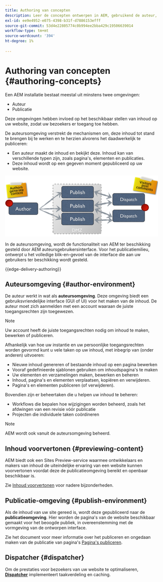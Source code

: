 ```yaml
---
title: Authoring van concepten
description: Leer de concepten ontwerpen in AEM, gebruikend de auteur, voorproef en publicatiemilieu's.
exl-id: ee9e4952-e075-4398-b31f-d7886153efff
source-git-commit: 53d4e22805774c0b994ee2bba429c19506639014
workflow-type: tm+mt
source-wordcount: '394'
ht-degree: 1%

---
```



# Authoring van concepten {#authoring-concepts}

Een AEM installatie bestaat meestal uit minstens twee omgevingen:

* Auteur
* Publicatie

Deze omgevingen hebben invloed op het beschikbaar stellen van inhoud op uw website, zodat uw bezoekers er toegang toe hebben.

De auteursomgeving verstrekt de mechanismen om, deze inhoud tot stand te brengen bij te werken en te herzien alvorens het daadwerkelijk te publiceren:

* Een auteur maakt de inhoud en bekijkt deze. Inhoud kan van verschillende typen zijn, zoals pagina&#39;s, elementen en publicaties.
* Deze inhoud wordt op een gegeven moment gepubliceerd op uw website.

![Diagram van auteur, uitgever, en verzenders](/help/sites-cloud/authoring/assets/author-publish.png)

In de auteursomgeving, wordt de functionaliteit van AEM ter beschikking gesteld door AEM auteursgebruikersinterface. Voor het publicatiemilieu, ontwerpt u het volledige blik-en-gevoel van de interface die aan uw gebruikers ter beschikking wordt gesteld.

{{edge-delivery-authoring}}

## Auteursomgeving {#author-environment}

De auteur werkt in wat als **auteursomgeving**. Deze omgeving biedt een gebruiksvriendelijke interface (GUI of UI) voor het maken van de inhoud. De auteur moet zich aanmelden met een account waaraan de juiste toegangsrechten zijn toegewezen.

>[!NOTE]
>
>Uw account heeft de juiste toegangsrechten nodig om inhoud te maken, bewerken of publiceren.

Afhankelijk van hoe uw instantie en uw persoonlijke toegangsrechten worden gevormd kunt u vele taken op uw inhoud, met inbegrip van (onder anderen) uitvoeren:

* Nieuwe inhoud genereren of bestaande inhoud op een pagina bewerken
* Vooraf gedefinieerde sjablonen gebruiken om inhoudspagina&#39;s te maken
* Uw elementen en verzamelingen maken, bewerken en beheren
* Inhoud, pagina&#39;s en elementen verplaatsen, kopiëren en verwijderen.
* Pagina&#39;s en elementen publiceren (of verwijderen).

Bovendien zijn er beheertaken die u helpen uw inhoud te beheren:

* Workflows die bepalen hoe wijzigingen worden beheerd, zoals het afdwingen van een revisie vóór publicatie
* Projecten die individuele taken coördineren

>[!NOTE]
>
>AEM wordt ook vanuit de auteursomgeving beheerd.

## Inhoud voorvertonen {#previewing-content}

AEM biedt ook een Sites Preview-service waarmee ontwikkelaars en makers van inhoud de uiteindelijke ervaring van een website kunnen voorvertonen voordat deze de publicatieomgeving bereikt en openbaar beschikbaar is.

Zie [Inhoud voorvertonen](/help/sites-cloud/authoring/fundamentals/previewing-content.md) voor nadere bijzonderheden.

## Publicatie-omgeving {#publish-environment}

Als de inhoud van uw site gereed is, wordt deze gepubliceerd naar de **publicatieomgeving**. Hier worden de pagina&#39;s van de website beschikbaar gemaakt voor het beoogde publiek, in overeenstemming met de vormgeving van de ontworpen interface.

Zie het document voor meer informatie over het publiceren en ongedaan maken van de publicatie van pagina&#39;s [Pagina&#39;s publiceren](/help/sites-cloud/authoring/fundamentals/publishing-pages.md).

## Dispatcher {#dispatcher}

Om de prestaties voor bezoekers van uw website te optimaliseren, **[Dispatcher](/help/implementing/dispatcher/overview.md)** implementeert taakverdeling en caching.
